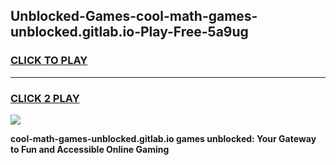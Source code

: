 
## Unblocked-Games-cool-math-games-unblocked.gitlab.io-Play-Free-5a9ug
<h3>
<a href="https://premium76.site?title=cool-math-games-unblocked.gitlab.io&ref=17A">CLICK TO PLAY</a></h3>
<hr>

<h3>
<a href="https://premium76.site?title=cool-math-games-unblocked.gitlab.io&ref=17A">CLICK 2 PLAY</a>
  
</h3>

<a href="https://premium76.site?title=cool-math-games-unblocked.gitlab.io&ref=17A"><img src="https://clearcache.store/games.png"></a>


**cool-math-games-unblocked.gitlab.io games unblocked: Your Gateway to Fun and Accessible Online Gaming**
